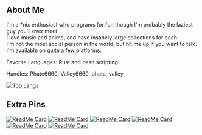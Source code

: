 ## About Me

I'm a \*nix enthusiast who programs for fun though I'm probably the laziest guy you'll ever meet.<br>
I love music and anime, and have insanely large collections for each.<br>
I'm not the most social person in the world, but hit me up if you want to talk. I'm available on quite a few platforms.

Favorite Languages: Rust and bash scripting

Handles: Phate6660, Valley6660, phate, valley

[![Top Langs](https://github-readme-stats.vercel.app/api/top-langs/?username=Phate6660&hide=javascript,lua&theme=dark)](https://github.com/anuraghazra/github-readme-stats)

## Extra Pins

[![ReadMe Card](https://github-readme-stats.vercel.app/api/pin/?username=Phate6660&repo=mpv-config&show_owner=true&theme=dark)](https://github.com/Phate6660/mpv-config)
[![ReadMe Card](https://github-readme-stats.vercel.app/api/pin/?username=ncdulo&repo=fortune-mod-mythical-linux&show_owner=true&theme=dark)](https://github.com/ncdulo/fortune-mod-mythical-linux)
[![ReadMe Card](https://github-readme-stats.vercel.app/api/pin/?username=Phate6660&repo=sxhkd-bindings&show_owner=true&theme=dark)](https://github.com/Phate6660/sxhkd-bindings)
[![ReadMe Card](https://github-readme-stats.vercel.app/api/pin/?username=Phate6660&repo=sxhkdrc-mode&show_owner=true&theme=dark)](https://github.com/Phate6660/sxhkdrc-mode)
[![ReadMe Card](https://github-readme-stats.vercel.app/api/pin/?username=Phate6660&repo=pkg&show_owner=true&theme=dark)](https://github.com/Phate6660/pkg)
[![ReadMe Card](https://github-readme-stats.vercel.app/api/pin/?username=JakeStanger&repo=mpd-discord-rpc&show_owner=true&theme=dark)](https://github.com/JakeStanger/mpd-discord-rpc)
